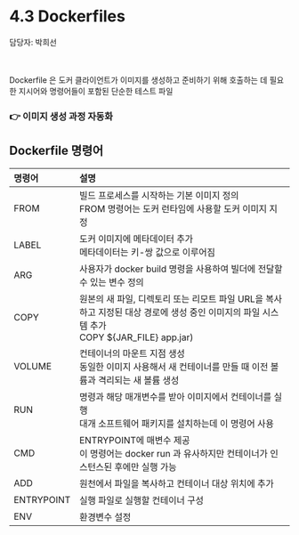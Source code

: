 # 4.3 Dockerfiles

담당자: 박희선
</br>
</br>
</br>

Dockerfile 은 도커 클라이언트가 이미지를 생성하고 준비하기 위해 호출하는 데 필요한 지시어와 명령어들이 포함된 단순한 테스트 파일 </br>

### 👉 이미지 생성 과정 자동화

## Dockerfile 명령어

| 명령어     | 설명                                                                                                                                            |
| :--------- | :---------------------------------------------------------------------------------------------------------------------------------------------- |
| FROM       | 빌드 프로세스를 시작하는 기본 이미지 정의 </br> FROM 명령어는 도커 런타임에 사용할 도커 이미지 지정                                             |
| LABEL      | 도커 이미지에 메타데이터 추가 </br> 메타데이터는 키-쌍 값으로 이루어짐                                                                          |
| ARG        | 사용자가 docker build 명령을 사용하여 빌더에 전달할 수 있는 변수 정의                                                                           |
| COPY       | 원본의 새 파일, 디렉토리 또는 리모트 파일 URL을 복사하고 지정된 대상 경로에 생성 중인 이미지의 파일 시스템 추가 </br> COPY ${JAR_FILE} app.jar) |
| VOLUME     | 컨테이너의 마운트 지점 생성 </br> 동일한 이미지 사용해서 새 컨테이너를 만들 때 이전 볼륨과 격리되는 새 볼륨 생성                                |
| RUN        | 명령과 해당 매개변수를 받아 이미지에서 컨테이너를 실행 </br> 대개 소프트웨어 패키지를 설치하는데 이 명령어 사용                                 |
| CMD        | ENTRYPOINT에 매변수 제공 </br> 이 명령어는 docker run 과 유사하지만 컨테이너가 인스턴스된 후에만 실행 가능                                      |
| ADD        | 원천에서 파일을 복사하고 컨테이너 대상 위치에 추가                                                                                              |
| ENTRYPOINT | 실행 파일로 실행할 컨테이너 구성                                                                                                                |
| ENV        | 환경변수 설정                                                                                                                                   |
